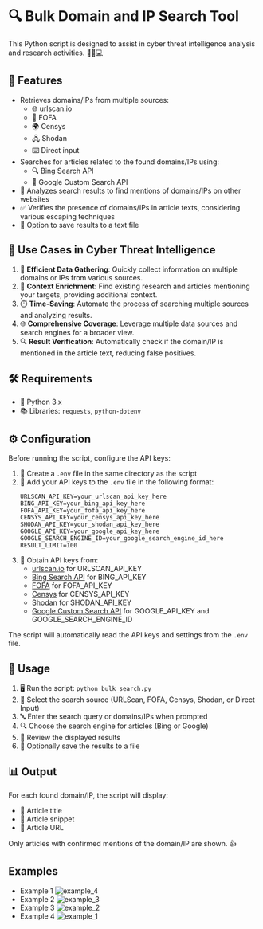 # 🔍 Bulk Domain and IP Search Tool

This Python script is designed to assist in cyber threat intelligence analysis and research activities. 🕵️‍♀️💻

## 🚀 Features

- Retrieves domains/IPs from multiple sources:
  - 🌐 urlscan.io
  - 🔎 FOFA
  - 🌍 Censys
  - 🖧 Shodan
  - ⌨️ Direct input
- Searches for articles related to the found domains/IPs using:
  - 🔍 Bing Search API
  - 🔎 Google Custom Search API
- 🧐 Analyzes search results to find mentions of domains/IPs on other websites
- ✅ Verifies the presence of domains/IPs in article texts, considering various escaping techniques
- 💾 Option to save results to a text file

## 🎯 Use Cases in Cyber Threat Intelligence

1. 🚀 **Efficient Data Gathering**: Quickly collect information on multiple domains or IPs from various sources.
2. 🧩 **Context Enrichment**: Find existing research and articles mentioning your targets, providing additional context.
3. ⏱️ **Time-Saving**: Automate the process of searching multiple sources and analyzing results.
4. 🌐 **Comprehensive Coverage**: Leverage multiple data sources and search engines for a broader view.
5. 🔍 **Result Verification**: Automatically check if the domain/IP is mentioned in the article text, reducing false positives.

## 🛠️ Requirements

- 🐍 Python 3.x
- 📚 Libraries: `requests`, `python-dotenv`

## ⚙️ Configuration

Before running the script, configure the API keys:

1. 📁 Create a `.env` file in the same directory as the script
2. 🔑 Add your API keys to the `.env` file in the following format:
   ```
   URLSCAN_API_KEY=your_urlscan_api_key_here
   BING_API_KEY=your_bing_api_key_here
   FOFA_API_KEY=your_fofa_api_key_here
   CENSYS_API_KEY=your_censys_api_key_here
   SHODAN_API_KEY=your_shodan_api_key_here
   GOOGLE_API_KEY=your_google_api_key_here
   GOOGLE_SEARCH_ENGINE_ID=your_google_search_engine_id_here
   RESULT_LIMIT=100
   ```
3. 🔐 Obtain API keys from:
   - [urlscan.io](https://urlscan.io/) for URLSCAN_API_KEY
   - [Bing Search API](https://www.microsoft.com/en-us/bing/apis/bing-web-search-api) for BING_API_KEY
   - [FOFA](https://fofa.info/) for FOFA_API_KEY
   - [Censys](https://censys.io/) for CENSYS_API_KEY
   - [Shodan](https://www.shodan.io/) for SHODAN_API_KEY
   - [Google Custom Search API](https://developers.google.com/custom-search/v1/overview) for GOOGLE_API_KEY and GOOGLE_SEARCH_ENGINE_ID

The script will automatically read the API keys and settings from the `.env` file.

## 🚀 Usage

1. 🖥️ Run the script: `python bulk_search.py`
2. 🔢 Select the search source (URLScan, FOFA, Censys, Shodan, or Direct Input)
3. 🔤 Enter the search query or domains/IPs when prompted
4. 🔍 Choose the search engine for articles (Bing or Google)
5. 👀 Review the displayed results
6. 💾 Optionally save the results to a file

## 📊 Output

For each found domain/IP, the script will display:
- 📌 Article title
- 📝 Article snippet
- 🔗 Article URL

Only articles with confirmed mentions of the domain/IP are shown. 👍

## Examples
- Example 1
![example_4](https://github.com/user-attachments/assets/c2edd99e-ac8a-4bbd-9a7e-cd649407ac31)
- Example 2
![example_3](https://github.com/user-attachments/assets/7097c376-2ce6-4ff0-934d-ee52d077b100)
- Example 3
![example_2](https://github.com/user-attachments/assets/248a21b9-1543-4c9e-82b8-e9addeb9f278)
- Example 4
![example_1](https://github.com/user-attachments/assets/4fcf8312-2246-4cb6-b859-ba9bb596abd9)
